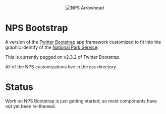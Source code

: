 <p align="center">
  <img src="http://www.nps.gov/npmap/img/nps-arrowhead-medium.png" alt="NPS Arrowhead">
</p>

# NPS Bootstrap

A version of the [Twitter Bootstrap](http://twitter.github.com/bootstrap) app framework customized to fit into the graphic identify of the [National Park Service](http://www.nps.gov).

This is currently pegged on v2.3.2 of Twitter Bootstrap.

All of the NPS customizations live in the <code>nps</code> directory.

# Status

Work on NPS Bootstrap is just getting started, so most components have not yet been re-themed.